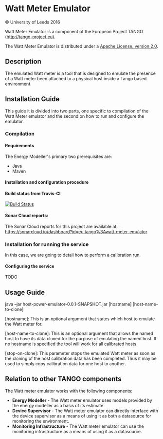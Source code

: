 # Watt Meter Emulator

&copy; University of Leeds 2016

Watt Meter Emulator is a component of the European Project TANGO (http://tango-project.eu).

The Watt Meter Emulator is distributed under a [Apache License, version 2.0](http://www.apache.org/licenses/LICENSE-2.0).

## Description

The emulated Watt meter is a tool that is designed to emulate the presence of a Watt meter been attached to a physical host inside a Tango based environment.

## Installation Guide

This guide it is divided into two parts, one specific to compilation of the Watt Meter emulator and the second on how to run and configure the emulator.

### Compilation

#### Requirements

The Energy Modeller's primary two prerequisites are:

* Java
* Maven

#### Installation and configuration procedure


#### Build status from Travis-CI

[![Build Status](https://travis-ci.org/TANGO-Project/energy-modeller-calibration-tool.svg?branch=master)](https://travis-ci.org/TANGO-Project/energy-modeller-calibration-tool)

#### Sonar Cloud reports:
The Sonar Cloud reports for this project are available at: https://sonarcloud.io/dashboard?id=eu.tango%3Awatt-meter-emulator

### Installation for running the service

In this case, we are going to detail how to perform a calibration run.

#### Configuring the service

TODO

## Usage Guide

java –jar host-power-emulator-0.0.1-SNAPSHOT.jar [hostname] [host-name-to-clone]

[hostname]: This is an optional argument that states which host to emulate the Watt meter for.

[host-name-to-clone]: This is an optional argument that allows the named host to have its data cloned for the purpose of emulating the named host.
If no hostname is specified the tool will work for all calibrated hosts.

[stop-on-clone]: This parameter stops the emulated Watt meter as soon as the cloning of the host calibration data has been completed. Thus it may be used to simply copy calibration data for one host to another.

## Relation to other TANGO components

The Watt meter emulator works with the following components:

* **Energy Modeller** - The Watt meter emulator uses models provided by the energy modeller as a basis of its estimate.
* **Device Supervisor** - The Watt meter emulator can directly interface with the device supervisor as a means of using it as both a datasource for monitoring the environment.
* **Monitoring Infrastructure** - The Watt meter emulator can use the monitoring infrastructure as a means of using it as a datasource.
